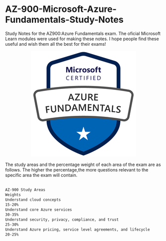 # AZ-900-Microsoft-Azure-Fundamentals-Study-Notes
Study Notes for the AZ900:Azure Fundamentals exam. The oficial Microsoft Learn modules were used for making these notes. I hope people find these useful and wish them all the best for their exams! 

<p align = "center">
<img src="https://github.com/BIT-R0nIn/AZ-900-Microsoft-Azure-Fundamentals-Study-Notes/blob/master/img/AZ-900-1.png">
</p>

The study areas and the percentage weight of each area of the exam are as follows. The higher the percentage,the more questions relevant to the specific area the exam will contain.

<pre><code>
AZ-900 Study Areas          	                                          Weights
Understand cloud concepts 	                                            15-20%
Understand core Azure services 	                                        30-35%
Understand security, privacy, compliance, and trust 	                  25-30%
Understand Azure pricing, service level agreements, and lifecycle       20-25%
</code></pre>
